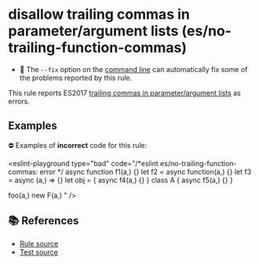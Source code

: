 # disallow trailing commas in parameter/argument lists (es/no-trailing-function-commas)

- 🔧 The `--fix` option on the [command line](http://eslint.org/docs/user-guide/command-line-interface#fix) can automatically fix some of the problems reported by this rule.

This rule reports ES2017 [trailing commas in parameter/argument lists](https://github.com/tc39/proposal-trailing-function-commas#readme) as errors.

## Examples

⛔ Examples of **incorrect** code for this rule:

<eslint-playground type="bad" code="/*eslint es/no-trailing-function-commas: error */
async function f1(a,) {}
let f2 = async function(a,) {}
let f3 = async (a,) =&gt; {}
let obj = { async f4(a,) {} }
class A { async f5(a,) {} }

foo(a,)
new F(a,)
" />

## 📚 References

- [Rule source](https://github.com/mysticatea/eslint-plugin-es/blob/v1.3.2/lib/rules/no-trailing-function-commas.js)
- [Test source](https://github.com/mysticatea/eslint-plugin-es/blob/v1.3.2/tests/lib/rules/no-trailing-function-commas.js)
